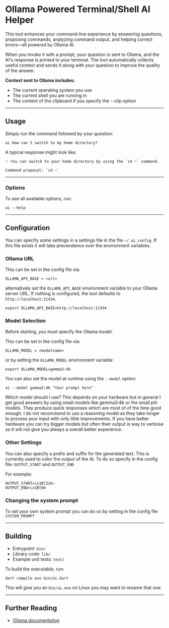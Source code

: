 # Ollama Powered Terminal/Shell AI Helper

This tool enhances your command-line experience by answering questions, proposing commands, analyzing command output, and helping correct errors—all powered by Ollama AI.

When you invoke it with a prompt, your question is sent to Ollama, and the AI's response is printed to your terminal. The tool automatically collects useful context and sends it along with your question to improve the quality of the answer.

**Context sent to Ollama includes:**
- The current operating system you use
- The current shell you are running in
- The content of the clipboard if you specify the --clip option

---

## Usage

Simply run the command followed by your question:

```shell
ai How can I switch to my home directory?
```

A typical response might look like:

```shell
✨ You can switch to your home directory by using the `cd ~` command.

Command proposal: `cd ~`
```

---

### Options

To see all available options, run:

```shell
ai --help
```

---

## Configuration
You can specify some settings in a settings file in the file ```~/.ai_config```.
If this file exists it will take precendence over the environment variables.    

### Ollama URL
This can be set in the config file via:
```
OLLAMA_API_BASE = <url>
```

alternatively set the `OLLAMA_API_BASE` environment variable to your Ollama server URL. 
If nothing is configured, the tool defaults to `http://localhost:11434`.

```shell
export OLLAMA_API_BASE=http://localhost:11434
```

### Model Selection

Before starting, you must specify the Ollama model.

This can be set in the config file via:
```
OLLAMA_MODEL = <modelname>
```

or by setting the `OLLAMA_MODEL` environment variable:

```shell
export OLLAMA_MODEL=gemma3:4b
```

You can also set the model at runtime using the `--model` option:

```shell
ai --model gemma3:4b "Your prompt here"
```

Which model should I use?`This depends on your hardware but in general I get good answers by using small models like gemma3:4b or the small phi models. They produce quick responses which are most of of the time good enough. I do not recommend to use a reasoning model as they take longer to process your input with only 
little improvements. If you have better hardware you can try bigger models but often their output is way to 
verbose so it will not give you always a overall better experience.

### Other Settings
You can also specify a prefix and suffix for the generated text. This is currently used to color the output of the AI. To do so specify in the config file: `OUTPUT_START` and `OUTPUT_END`

For example:
```shell
OUTPUT_START=\x1B[32m✨ 
OUTPUT_END=\x1B[0m
```

### Changing the system prompt
To set your own system prompt you can do so by setting in the config file `SYSTEM_PROMPT`

---

## Building

- Entrypoint: `bin/`
- Library code: `lib/`
- Example unit tests: `test/`

To build the executable, run:

```shell
dart compile exe bin/ai.dart
```
This will give you an `bin/ai.exe`
on Linux you may want to rename that one.

---

## Further Reading

- [Ollama documentation](https://ollama.com/docs)

